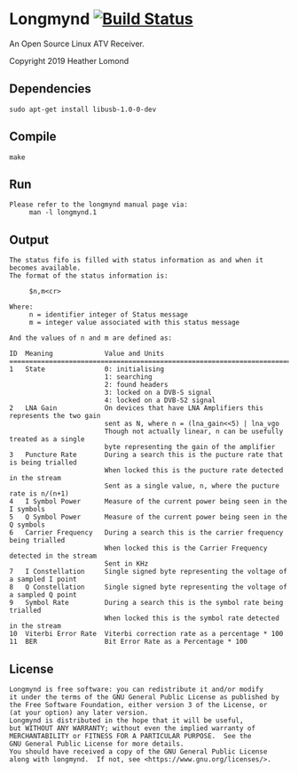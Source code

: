 # Longmynd [![Build Status](https://travis-ci.org/myorangedragon/longmynd.svg?branch=master)](https://travis-ci.org/myorangedragon/longmynd)

An Open Source Linux ATV Receiver.

Copyright 2019 Heather Lomond

## Dependencies

    sudo apt-get install libusb-1.0-0-dev

## Compile

    make

## Run

    Please refer to the longmynd manual page via:
         man -l longmynd.1
## Output

    The status fifo is filled with status information as and when it becomes available.
    The format of the status information is:
    
         $n,m<cr>
	 
    Where:
         n = identifier integer of Status message
         m = integer value associated with this status message
  
    And the values of n and m are defined as:
    
    ID	Meaning 	        Value and Units
    ==============================================================================================
    1	State		 	    0: initialising
		            		1: searching
        				    2: found headers
			    	        3: locked on a DVB-S signal
            				4: locked on a DVB-S2 signal 
    2	LNA Gain		    On devices that have LNA Amplifiers this represents the two gain 
                            sent as N, where n = (lna_gain<<5) | lna_vgo
                            Though not actually linear, n can be usefully treated as a single
                            byte representing the gain of the amplifier
    3	Puncture Rate		During a search this is the pucture rate that is being trialled
				            When locked this is the pucture rate detected in the stream
                            Sent as a single value, n, where the pucture rate is n/(n+1)
    4	I Symbol Power		Measure of the current power being seen in the I symbols
    5	Q Symbol Power		Measure of the current power being seen in the Q symbols
    6	Carrier Frequency	During a search this is the carrier frequency being trialled
				            When locked this is the Carrier Frequency detected in the stream
                            Sent in KHz
    7	I Constellation     Single signed byte representing the voltage of a sampled I point
    8	Q Constellation     Single signed byte representing the voltage of a sampled Q point
    9	Symbol Rate		    During a search this is the symbol rate being trialled
				            When locked this is the symbol rate detected in the stream
    10	Viterbi Error Rate	Viterbi correction rate as a percentage * 100
    11	BER			        Bit Error Rate as a Percentage * 100

## License

    Longmynd is free software: you can redistribute it and/or modify
    it under the terms of the GNU General Public License as published by
    the Free Software Foundation, either version 3 of the License, or
    (at your option) any later version.
    Longmynd is distributed in the hope that it will be useful,
    but WITHOUT ANY WARRANTY; without even the implied warranty of
    MERCHANTABILITY or FITNESS FOR A PARTICULAR PURPOSE.  See the
    GNU General Public License for more details.
    You should have received a copy of the GNU General Public License
    along with longmynd.  If not, see <https://www.gnu.org/licenses/>.
